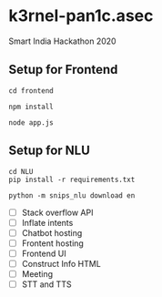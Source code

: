 # k3rnel-pan1c.asec
Smart India Hackathon 2020

## Setup for Frontend
```
cd frontend
```
```
npm install
```
```
node app.js
```
## Setup for NLU
```
cd NLU
pip install -r requirements.txt
```
```
python -m snips_nlu download en
```

- [ ] Stack overflow API
- [ ] Inflate intents
- [ ] Chatbot hosting
- [ ] Frontent hosting
- [ ] Frontend UI
- [ ] Construct Info HTML
- [ ] Meeting
- [ ] STT and TTS